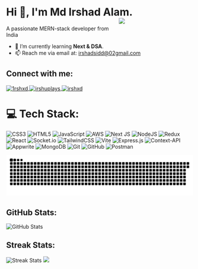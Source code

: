 # Hi 👋, I'm Md Irshad Alam.

<img align="right" width="200" src="https://user-images.githubusercontent.com/55389276/140866485-8fb1c876-9a8f-4d6a-98dc-08c4981eaf70.gif" style="position:relative; top:-20px;">
 A passionate MERN-stack developer from India


- 🌱 I’m currently learning **Next & DSA**.
- 📫 Reach me via email at: [irshadsidd@02gmail.com](mailto:irshadsidd@02gmail.com)
## Connect with me:

<p align="left">
  <a href="https://instagram.com/1rshxd" target="blank">
    <img align="center" src="https://raw.githubusercontent.com/rahuldkjain/github-profile-readme-generator/master/src/images/icons/Social/instagram.svg" alt="1rshxd" height="30" width="40" />
  </a>
  <a href="https://www.youtube.com/c/irshuplays" target="blank">
    <img align="center" src="https://raw.githubusercontent.com/rahuldkjain/github-profile-readme-generator/master/src/images/icons/Social/youtube.svg" alt="irshuplays" height="30" width="40" />
  </a>
  <a href="https://www.leetcode.com/irshxd" target="blank">
    <img align="center" src="https://raw.githubusercontent.com/rahuldkjain/github-profile-readme-generator/master/src/images/icons/Social/leet-code.svg" alt="irshxd" height="30" width="40" />
  </a>
</p>



# 💻 Tech Stack:
![CSS3](https://img.shields.io/badge/css3-%231572B6.svg?style=for-the-badge&logo=css3&logoColor=white) ![HTML5](https://img.shields.io/badge/html5-%23E34F26.svg?style=for-the-badge&logo=html5&logoColor=white) ![JavaScript](https://img.shields.io/badge/javascript-%23323330.svg?style=for-the-badge&logo=javascript&logoColor=%23F7DF1E) ![AWS](https://img.shields.io/badge/AWS-%23FF9900.svg?style=for-the-badge&logo=amazon-aws&logoColor=white) ![Next JS](https://img.shields.io/badge/Next-black?style=for-the-badge&logo=next.js&logoColor=white) ![NodeJS](https://img.shields.io/badge/node.js-6DA55F?style=for-the-badge&logo=node.js&logoColor=white) ![Redux](https://img.shields.io/badge/redux-%23593d88.svg?style=for-the-badge&logo=redux&logoColor=white) ![React](https://img.shields.io/badge/react-%2320232a.svg?style=for-the-badge&logo=react&logoColor=%2361DAFB) ![Socket.io](https://img.shields.io/badge/Socket.io-black?style=for-the-badge&logo=socket.io&badgeColor=010101) ![TailwindCSS](https://img.shields.io/badge/tailwindcss-%2338B2AC.svg?style=for-the-badge&logo=tailwind-css&logoColor=white) ![Vite](https://img.shields.io/badge/vite-%23646CFF.svg?style=for-the-badge&logo=vite&logoColor=white) ![Express.js](https://img.shields.io/badge/express.js-%23404d59.svg?style=for-the-badge&logo=express&logoColor=%2361DAFB) ![Context-API](https://img.shields.io/badge/Context--Api-000000?style=for-the-badge&logo=react) ![Appwrite](https://img.shields.io/badge/Appwrite-%23FD366E.svg?style=for-the-badge&logo=appwrite&logoColor=white) ![MongoDB](https://img.shields.io/badge/MongoDB-%234ea94b.svg?style=for-the-badge&logo=mongodb&logoColor=white) ![Git](https://img.shields.io/badge/git-%23F05033.svg?style=for-the-badge&logo=git&logoColor=white) ![GitHub](https://img.shields.io/badge/github-%23121011.svg?style=for-the-badge&logo=github&logoColor=white) ![Postman](https://img.shields.io/badge/Postman-FF6C37?style=for-the-badge&logo=postman&logoColor=white)











<picture>
  <source media="(prefers-color-scheme: dark)" srcset="https://raw.githubusercontent.com/Async-ArsaL/Async-ArsaL/output/github-snake-dark.svg" />
  <source media="(prefers-color-scheme: light)" srcset="https://raw.githubusercontent.com/Async-ArsaL/Async-ArsaL/output/github-snake.svg" />
  <img alt="github-snake" src="https://raw.githubusercontent.com/Async-ArsaL/Async-ArsaL/output/github-snake.svg" />
</picture>


## GitHub Stats:

![GitHub Stats](https://github-readme-stats.vercel.app/api?username=async-arsal&show_icons=true&locale=en)

## Streak Stats:

![Streak Stats](https://github-readme-streak-stats.herokuapp.com/?user=async-arsal&)
![](https://quotes-github-readme.vercel.app/api?type=horizontal&theme=radical)
